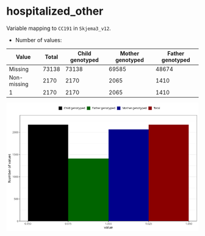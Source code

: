 # hospitalized_other
Variable mapping to `CC191` in `Skjema3_v12`.
- Number of values:

| Value | Total | Child genotyped | Mother genotyped | Father genotyped |
| ----- | ----- | --------------- | ---------------- | ---------------- |
| Missing | 73138 | 73138 | 69585 | 48674 |
| Non-missing | 2170 | 2170 | 2065 | 1410 |
| 1 | 2170 | 2170 | 2065 | 1410 |



![](hospitalized_other_n.png)



